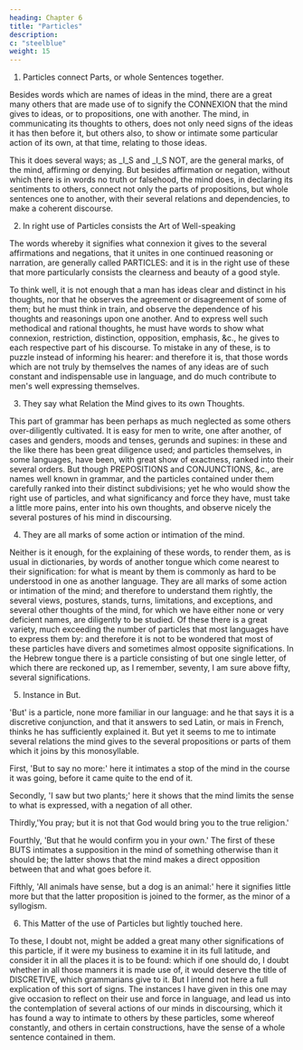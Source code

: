```yaml
---
heading: Chapter 6
title: "Particles"
description: 
c: "steelblue"
weight: 15
---
```



1. Particles connect Parts, or whole Sentences together.

Besides words which are names of ideas in the mind, there are a great many others that are made use of to signify the CONNEXION that the mind gives to ideas, or to propositions, one with another. The mind, in communicating its thoughts to others, does not only need signs of the ideas it has then before it, but others also, to show or intimate some particular action of its own, at that time, relating to those ideas. 

This it does several ways; as _I_S and _I_S NOT, are the general marks, of the mind, affirming or denying. But besides affirmation or negation, without which there is in words no truth or falsehood, the mind does, in declaring its sentiments to others, connect not only the parts of propositions, but whole sentences one to another, with their several relations and dependencies, to make a coherent discourse.


2. In right use of Particles consists the Art of Well-speaking

The words whereby it signifies what connexion it gives to the several affirmations and negations, that it unites in one continued reasoning or narration, are generally called PARTICLES: and it is in the right use of these that more particularly consists the clearness and beauty of a good style.

To think well, it is not enough that a man has ideas clear and distinct in his thoughts, nor that he observes the agreement or disagreement of some of them; but he must think in train, and observe the dependence of his thoughts and reasonings upon one another. And to express well such methodical and rational thoughts, he must have words to show what connexion, restriction, distinction, opposition, emphasis, &c., he gives to each respective part of his discourse. To mistake in any of these, is to puzzle instead of informing his hearer: and therefore it is, that those words which are not truly by themselves the names of any ideas are of such constant and indispensable use in language, and do much contribute to men's well expressing themselves.


3. They say what Relation the Mind gives to its own Thoughts.

This part of grammar has been perhaps as much neglected as some others over-diligently cultivated. It is easy for men to write, one after another, of cases and genders, moods and tenses, gerunds and supines: in these and the like there has been great diligence used; and particles themselves, in some languages, have been, with great show of exactness, ranked into their several orders. But though PREPOSITIONS and CONJUNCTIONS, &c., are names well known in grammar, and the particles contained under them carefully ranked into their distinct subdivisions; yet he who would show the right use of particles, and what significancy and force they have, must take a little more pains, enter into his own thoughts, and observe nicely the several postures of his mind in discoursing.

4. They are all marks of some action or intimation of the mind.

Neither is it enough, for the explaining of these words, to render them, as is usual in dictionaries, by words of another tongue which come nearest to their signification: for what is meant by them is commonly as hard to be understood in one as another language. They are all marks of some action or intimation of the mind; and therefore to understand them rightly, the several views, postures, stands, turns, limitations, and exceptions, and several other thoughts of the mind, for which we have either none or very deficient names, are diligently to be studied. Of these there is a great variety, much exceeding the number of particles that most languages have to express them by: and therefore it is not to be wondered that most of these particles have divers and sometimes almost opposite significations. In the Hebrew tongue there is a particle consisting of but one single letter, of which there are reckoned up, as I remember, seventy, I am sure above fifty, several significations.

5. Instance in But.

'But' is a particle, none more familiar in our language: and he that says it is a discretive conjunction, and that it answers to sed Latin, or mais in French, thinks he has sufficiently explained it. But yet it seems to me to intimate several relations the mind gives to the several propositions or parts of them which it joins by this monosyllable.

First, 'But to say no more:' here it intimates a stop of the mind in the course it was going, before it came quite to the end of it.

Secondly, 'I saw but two plants;' here it shows that the mind limits the sense to what is expressed, with a negation of all other.

Thirdly,'You pray; but it is not that God would bring you to the true religion.'

Fourthly, 'But that he would confirm you in your own.' The first of these BUTS intimates a supposition in the mind of something otherwise than it should be; the latter shows that the mind makes a direct opposition between that and what goes before it.

Fifthly, 'All animals have sense, but a dog is an animal:' here it signifies little more but that the latter proposition is joined to the former, as the minor of a syllogism.

6. This Matter of the use of Particles but lightly touched here.

To these, I doubt not, might be added a great many other significations of this particle, if it were my business to examine it in its full latitude, and consider it in all the places it is to be found: which if one should do, I doubt whether in all those manners it is made use of, it would deserve the title of DISCRETIVE, which grammarians give to it. But I intend not here a full explication of this sort of signs. The instances I have given in this one may give occasion to reflect on their use and force in language, and lead us into the contemplation of several actions of our minds in discoursing, which it has found a way to intimate to others by these particles, some whereof constantly, and others in certain constructions, have the sense of a whole sentence contained in them.

